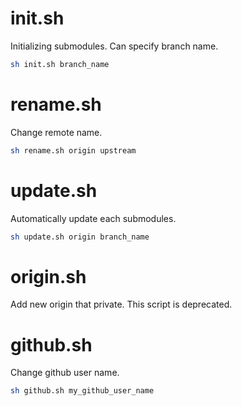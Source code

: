 
# init.sh

 Initializing submodules. Can specify branch name.

```sh
sh init.sh branch_name
```

# rename.sh

 Change remote name.

```sh
sh rename.sh origin upstream
```

# update.sh

 Automatically update each submodules.

```sh
sh update.sh origin branch_name
```

# origin.sh

 Add new origin that private.
 This script is deprecated.

# github.sh

 Change github user name.

```sh
sh github.sh my_github_user_name
```
